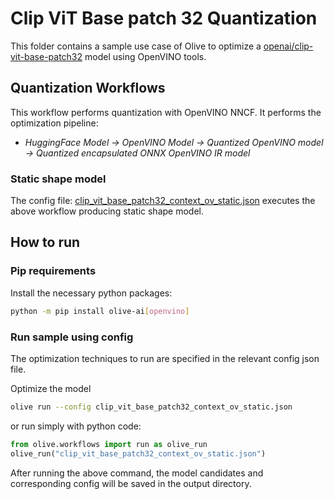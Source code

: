 # Clip ViT Base patch 32 Quantization

This folder contains a sample use case of Olive to optimize a [openai/clip-vit-base-patch32](https://huggingface.co/openai/clip-vit-base-patch32) model using OpenVINO tools.

## Quantization Workflows

This workflow performs quantization with OpenVINO NNCF. It performs the optimization pipeline:

- *HuggingFace Model -> OpenVINO Model -> Quantized OpenVINO model -> Quantized encapsulated ONNX OpenVINO IR model*

### Static shape model

The config file: [clip_vit_base_patch32_context_ov_static.json](clip_vit_base_patch32_context_ov_static.json) executes the above workflow producing static shape model.

## How to run

### Pip requirements

Install the necessary python packages:

```bash
python -m pip install olive-ai[openvino]
```

### Run sample using config

The optimization techniques to run are specified in the relevant config json file.

Optimize the model

```bash
olive run --config clip_vit_base_patch32_context_ov_static.json
```

or run simply with python code:

```python
from olive.workflows import run as olive_run
olive_run("clip_vit_base_patch32_context_ov_static.json")
```

After running the above command, the model candidates and corresponding config will be saved in the output directory.
